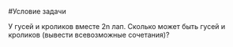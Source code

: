 #Условие задачи

У гусей и кроликов вместе 2n лап. Сколько может быть гусей и кроликов (вывести всевозможные сочетания)?
